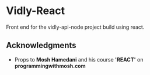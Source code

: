 # Vidly-React

Front end for the vidly-api-node project build using react.

## Acknowledgments

- Props to **Mosh Hamedani** and his course **'REACT'** on **programmingwithmosh.com**
